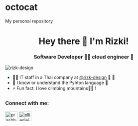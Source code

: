 # octocat
My personal repository
<h1 align="center">Hey there 👋 I'm Rizki!</h1>
<h3 align="center">Software Developer 👨‍💻 cloud engineer 🚀 </h3>

<p align="left"> <img src="https://komarev.com/ghpvc/?username=rizk-design&label=Profile%20views&color=0e75b6&style=flat" alt="rizk-design" /> </p>

- 👨‍💻 IT staff in a Thai company at [@rizk-design](https://github.com/rizk-design) 🦛 🚀
- 🌱 I know or understand the Pyhton language 🐍
- ⚡ Fun fact: I love climbing mountains🧗‍♂️ !

<h3 align="left">Connect with me:</h3>
<p align="left">
<a href="https://instagram.com/prasbhara04" target="blank"><img align="center" src="https://raw.githubusercontent.com/rahuldkjain/github-profile-readme-generator/master/src/images/icons/Social/instagram.svg" alt="prasbhara04" height="30" width="40" /></a>
<a href="https://linkedin.com/in/elliesleightholm" target="blank"><img align="center" src="https://raw.githubusercontent.com/rahuldkjain/github-profile-readme-generator/master/src/images/icons/Social/linked-in-alt.svg" alt="elliesleightholm" height="30" width="40" /></a>
</p>

<!-- 
<h3 align="left">Languages and Tools:</h3>
<p align="left"> 
  <a href="https://pandas.pydata.org/" target="_blank" rel="noreferrer"> 
    <img src="https://upload.wikimedia.org/wikipedia/commons/0/0f/Original_Ferris.svg" alt="pandas" width="40" height="40"/> 
  </a> 
  <a href="https://www.python.org" target="_blank" rel="noreferrer"> 
    <img src="https://raw.githubusercontent.com/devicons/devicon/master/icons/python/python-original.svg" alt="python" width="40" height="40"/> 
  </a> 
  <a href="https://scikit-learn.org/" target="_blank" rel="noreferrer"> 
    <img src="https://upload.wikimedia.org/wikipedia/commons/0/05/Scikit_learn_logo_small.svg" alt="scikit_learn" width="40" height="40"/> 
</p>
-->

<!--  <p align="center"> <img src=https://github-readme-stats.vercel.app/api?username=ellie-sleightholm&show_icons=true alt=rahuldkjain /> </p> -->
